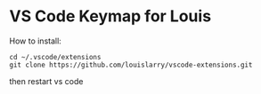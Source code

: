 # VS Code Keymap for Louis

How to install:

```
cd ~/.vscode/extensions
git clone https://github.com/louislarry/vscode-extensions.git
```

then restart vs code
